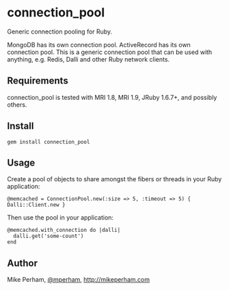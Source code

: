 connection_pool
======================

Generic connection pooling for Ruby.

MongoDB has its own connection pool.  ActiveRecord has its own connection pool.  This is a generic connection pool that can be used with anything, e.g. Redis, Dalli and other Ruby network clients.

Requirements
--------------

connection_pool is tested with MRI 1.8, MRI 1.9, JRuby 1.6.7+, and possibly others.

Install
------------

    gem install connection_pool

Usage
------------

Create a pool of objects to share amongst the fibers or threads in your Ruby application:

    @memcached = ConnectionPool.new(:size => 5, :timeout => 5) { Dalli::Client.new }

Then use the pool in your application:

    @memcached.with_connection do |dalli|
      dalli.get('some-count')
    end


Author
--------------

Mike Perham, [@mperham](https://twitter.com/mperham), <http://mikeperham.com>
